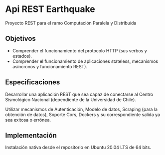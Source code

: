 # Api REST Earthquake

Proyecto REST para el ramo Computación Paralela y Distribuída

## Objetivos
- Comprender el funcionamiento del protocolo HTTP (sus verbos y estados).
- Comprender el funcionamiento de aplicaciones stateless, mecanismos asíncronos y funcionamiento REST).

## Especificaciones

Desarrollar una aplicación REST que sea capaz de conectarse al Centro Sismológico Nacional (dependiente de la Universidad de Chile).

Utilizar mecanismos de Autenticación, Modelo de datos, Scraping (para la obtención 
de datos), Soporte Cors, Dockers y su correspondiente salida ya sea exitosa 
o errónea.

## Implementación

Instalación nativa desde el repositorio en Ubuntu 20.04 LTS de 64 bits.
